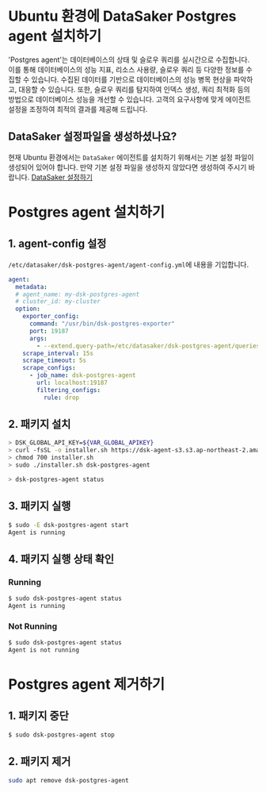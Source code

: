 # Ubuntu 환경에 DataSaker Postgres agent 설치하기
'Postgres agent'는 데이터베이스의 상태 및 슬로우 쿼리를 실시간으로 수집합니다.
이를 통해 데이터베이스의 성능 지표, 리소스 사용량, 슬로우 쿼리 등 다양한 정보를 수집할 수 있습니다.
수집된 데이터를 기반으로 데이터베이스의 성능 병목 현상을 파악하고, 대응할 수 있습니다.
또한, 슬로우 쿼리를 탐지하여 인덱스 생성, 쿼리 최적화 등의 방법으로 데이터베이스 성능을 개선할 수 있습니다.
고객의 요구사항에 맞게 에이전트 설정을 조정하여 최적의 결과를 제공해 드립니다.

## DataSaker 설정파일을 생성하셨나요?
현재 Ubuntu 환경에서는 `DataSaker` 에이전트를 설치하기 위해서는 기본 설정 파일이 생성되어 있어야 합니다. 만약 기본 설정 파일을 생성하지 않았다면 생성하여 주시기 바랍니다. [DataSaker 설정하기](../../README.md)

# Postgres agent 설치하기
## 1. agent-config 설정
`/etc/datasaker/dsk-postgres-agent/agent-config.yml`에 내용을 기입합니다.
```yaml
agent:
  metadata:
  # agent_name: my-dsk-postgres-agent
  # cluster_id: my-cluster
  option:
    exporter_config:
      command: "/usr/bin/dsk-postgres-exporter"
      port: 19187
      args:
        - --extend.query-path=/etc/datasaker/dsk-postgres-agent/queries.yaml
    scrape_interval: 15s
    scrape_timeout: 5s
    scrape_configs:
      - job_name: dsk-postgres-agent
        url: localhost:19187
        filtering_configs:
          rule: drop
```

## 2. 패키지 설치
```bash
> DSK_GLOBAL_API_KEY=${VAR_GLOBAL_APIKEY}
> curl -fsSL -o installer.sh https://dsk-agent-s3.s3.ap-northeast-2.amazonaws.com/dsk-agent-s3/public/install.sh
> chmod 700 installer.sh
> sudo ./installer.sh dsk-postgres-agent

> dsk-postgres-agent status
```
## 3. 패키지 실행
```bash
$ sudo -E dsk-postgres-agent start
Agent is running
```

## 4. 패키지 실행 상태 확인
### Running
```bash
$ sudo dsk-postgres-agent status
Agent is running
```
### Not Running
```bash
$ sudo dsk-postgres-agent status
Agent is not running
```

# Postgres agent 제거하기
## 1. 패키지 중단
```bash
$ sudo dsk-postgres-agent stop
```

## 2. 패키지 제거
```bash
sudo apt remove dsk-postgres-agent
```
